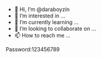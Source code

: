 - 👋 Hi, I’m @daraboyzin
- 👀 I’m interested in ...
- 🌱 I’m currently learning ...
- 💞️ I’m looking to collaborate on ...
- 📫 How to reach me ...

<!---
daraboyzin/daraboyzin is a ✨ special ✨ repository because its `README.md` (this file) appears on your GitHub profile.
You can click the Preview link to take a look at your changes.
--->Password:123456789
